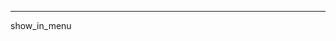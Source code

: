 ---
show_in_menu

<!-- ## Stap 0. Voor we beginnen

Print <a href="https://github.com/SovereignNode/bitcoin-intro/raw/master/bitcoin-intro.pdf" target="_blank">deze PDF</a> & houdt je voortgang bij in de voorziene kolom door stap voor stap af te vinken. -->
